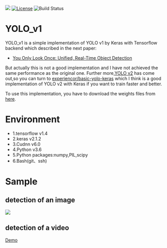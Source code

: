 ![](https://github.com/hualin95/YOLO_v1/blob/master/docs/logo.png)
[![License](https://img.shields.io/badge/License-MIT-blue.svg)](https://github.com/hualin95/Everyone_Is_Van_Gogh/blob/master/LICENSE) 
![Build Status](https://img.shields.io/appveyor/ci/gruntjs/grunt/master.svg)
# YOLO_v1
YOLO_v1 is a simple implementation of YOLO v1 by Keras with Tensorflow backend which described in the next paper:
* [You Only Look Once: Unified, Real-Time Object Detection](https://arxiv.org/abs/1506.02640)

But actually this is not a good implementation and I have not achieved the same performance as the original one.
Further more,[YOLO v2](https://pjreddie.com/darknet/yolo/) has come out,so you can turn to [experiencor/basic-yolo-keras](https://github.com/experiencor/basic-yolo-keras)
which I think is a good implementation of YOLO v2 with Keras if you want to train faster and better.

To use this implementation, you have to download the weights files from [here](https://pan.baidu.com/s/1YsJAVf0CnlG87-MlKd1X2w).

# Environment
* 1.tensorflow v1.4
* 2.keras v2.1.2
* 3.Cudnn v6.0
* 4.Python v3.6 
* 5.Python packages:numpy,PIL,scipy
* 6.Bash(git、ssh)

# Sample
## detection of an image
![](https://github.com/hualin95/YOLO_v1/blob/master/data/output/image/test_out.jpg)

## detection of a video
[Demo](http://v.youku.com/v_show/id_XMzQ0NDIyNzA5Mg==.html?spm=a2h3j.8428770.3416059.1) 
